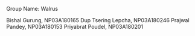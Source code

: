 Group Name: Walrus

Bishal Gurung, NP03A180165
Dup Tsering Lepcha, NP03A180246
Prajwal Pandey, NP03A180153
Priyabrat Poudel, NP03A180201
